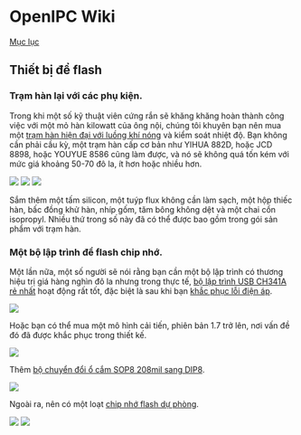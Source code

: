 # OpenIPC Wiki
[Mục lục](../README.md)

Thiết bị để flash
----------------------

### Trạm hàn lại với các phụ kiện.

Trong khi một số kỹ thuật viên cứng rắn sẽ khăng khăng hoàn thành công việc
với một mỏ hàn kilowatt của ông nội, chúng tôi khuyên bạn nên mua
một [trạm hàn hiện đại với luồng khí nóng](https://www.aliexpress.com/premium/soldering-station-hot-air.html)
và kiểm soát nhiệt độ. Bạn không cần phải cầu kỳ, một trạm hàn cấp cơ bản
như YIHUA 882D, hoặc JCD 8898, hoặc YOUYUE 8586 
cũng làm được, và nó sẽ không quá tốn kém với mức giá khoảng 50-70 đô la, ít hơn 
hoặc nhiều hơn.

![](../images/equipment-jcd8898.webp)
![](../images/equipment-yihua882d.webp)
![](../images/equipment-youyue8586.webp)

Sắm thêm một tấm silicon, một tuýp flux không cần làm sạch, một hộp thiếc hàn,
bấc đồng khử hàn, nhíp gốm, tăm bông không dệt và một chai
cồn isopropyl. Nhiều thứ trong số này đã có thể được bao gồm
trong gói sản phẩm với trạm hàn.

### Một bộ lập trình để flash chip nhớ.

Một lần nữa, một số người sẽ nói rằng bạn cần một bộ lập trình có thương hiệu trị giá hàng nghìn đô la nhưng trong thực tế, [bộ lập trình USB CH341A rẻ nhất](https://www.aliexpress.com/w/wholesale-ch341a-programmer.html)
hoạt động rất tốt, đặc biệt là sau khi bạn [khắc phục lỗi điện áp][1].

![](../images/equipment-ch341a.webp)

Hoặc bạn có thể mua một mô hình cải tiến, phiên bản 1.7 trở lên, nơi
vấn đề đó đã được khắc phục trong thiết kế.

![](../images/equipment-ch341a-v17.webp)

Thêm [bộ chuyển đổi ổ cắm SOP8 208mil sang DIP8](https://www.aliexpress.com/w/wholesale-SOP8-208mil-to-DIP8-socket-adapter.html).

![](../images/equipment-sop8-200mil.webp)

Ngoài ra, nên có một loạt [chip nhớ flash dự phòng](https://www.aliexpress.com/w/wholesale-25Q128-SOP8.html).

![](../images/hardware-w25q64fwsig.webp)
![](../images/hardware-w25q128jvsq.webp)


[1]: hardware-programmer-ch341a-voltage-fix.md
